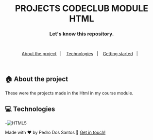 <h1 align="center">
  PROJECTS CODECLUB MODULE HTML
</h1>


<h3 align="center">
  Let's know this repository.
</h3>

<br>

<p align="center">
  <a href="#house-about-the-project">About the project</a>&nbsp;&nbsp;&nbsp;|&nbsp;&nbsp;&nbsp;
  <a href="#computer-technologies">Technologies</a>&nbsp;&nbsp;&nbsp;|&nbsp;&nbsp;&nbsp;
  <a href="#construction_worker-installation">Getting started</a>&nbsp;&nbsp;&nbsp;|&nbsp;&nbsp;&nbsp;
</p>

<br>


## :house: About the project

These were the projects made in the Html in my course module.
<br>

## :computer: Technologies

-![HTML5](https://img.shields.io/badge/-HTML5-333333?style=flat&logo=HTML5)

Made with ♥ by Pedro Dos Santos :wave: [Get in touch!](https://www.linkedin.com/in/pedro-lucas-dos-santos/)

